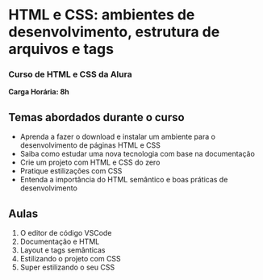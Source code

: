 # HTML e CSS: ambientes de desenvolvimento, estrutura de arquivos e tags
### Curso de HTML e CSS da Alura
**Carga Horária: 8h**

## Temas abordados durante o curso

* Aprenda a fazer o download e instalar um ambiente para o desenvolvimento de páginas HTML e CSS
* Saiba como estudar uma nova tecnologia com base na documentação
* Crie um projeto com HTML e CSS do zero
* Pratique estilizações com CSS
* Entenda a importância do HTML semântico e boas práticas de desenvolvimento

## Aulas

1. O editor de código VSCode
2. Documentação e HTML
3. Layout e tags semânticas
4. Estilizando o projeto com CSS
5. Super estilizando o seu CSS
